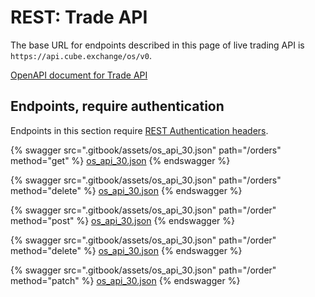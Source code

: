 # REST: Trade API

The base URL for endpoints described in this page of live trading API is `https://api.cube.exchange/os/v0`.

[OpenAPI document for Trade API](.gitbook/assets/os_api_30.json)

## Endpoints, require authentication

Endpoints in this section require [REST Authentication headers](README.md#rest-authentication-headers).

{% swagger src=".gitbook/assets/os_api_30.json" path="/orders" method="get" %}
[os_api_30.json](.gitbook/assets/os_api_30.json)
{% endswagger %}

{% swagger src=".gitbook/assets/os_api_30.json" path="/orders" method="delete" %}
[os_api_30.json](.gitbook/assets/os_api_30.json)
{% endswagger %}

{% swagger src=".gitbook/assets/os_api_30.json" path="/order" method="post" %}
[os_api_30.json](.gitbook/assets/os_api_30.json)
{% endswagger %}

{% swagger src=".gitbook/assets/os_api_30.json" path="/order" method="delete" %}
[os_api_30.json](.gitbook/assets/os_api_30.json)
{% endswagger %}

{% swagger src=".gitbook/assets/os_api_30.json" path="/order" method="patch" %}
[os_api_30.json](.gitbook/assets/os_api_30.json)
{% endswagger %}
